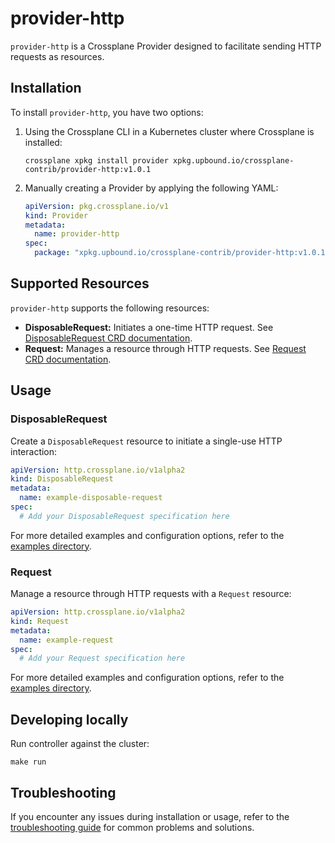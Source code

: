 # provider-http

`provider-http` is a Crossplane Provider designed to facilitate sending HTTP requests as resources.

## Installation

To install `provider-http`, you have two options:

1. Using the Crossplane CLI in a Kubernetes cluster where Crossplane is installed:

   ```console
   crossplane xpkg install provider xpkg.upbound.io/crossplane-contrib/provider-http:v1.0.1
   ```

2. Manually creating a Provider by applying the following YAML:

   ```yaml
   apiVersion: pkg.crossplane.io/v1
   kind: Provider
   metadata:
     name: provider-http
   spec:
     package: "xpkg.upbound.io/crossplane-contrib/provider-http:v1.0.1"
   ```

## Supported Resources

`provider-http` supports the following resources:

- **DisposableRequest:** Initiates a one-time HTTP request. See [DisposableRequest CRD documentation](resources-docs/disposablerequest_docs.md).
- **Request:** Manages a resource through HTTP requests. See [Request CRD documentation](resources-docs/request_docs.md).

## Usage

### DisposableRequest

Create a `DisposableRequest` resource to initiate a single-use HTTP interaction:

```yaml
apiVersion: http.crossplane.io/v1alpha2
kind: DisposableRequest
metadata:
  name: example-disposable-request
spec:
  # Add your DisposableRequest specification here
```

For more detailed examples and configuration options, refer to the [examples directory](examples/sample/).

### Request

Manage a resource through HTTP requests with a `Request` resource:

```yaml
apiVersion: http.crossplane.io/v1alpha2
kind: Request
metadata:
  name: example-request
spec:
  # Add your Request specification here
```

For more detailed examples and configuration options, refer to the [examples directory](examples/sample/).

## Developing locally

Run controller against the cluster:

```
make run
```

## Troubleshooting

If you encounter any issues during installation or usage, refer to the [troubleshooting guide](https://docs.crossplane.io/knowledge-base/guides/troubleshoot/) for common problems and solutions.
